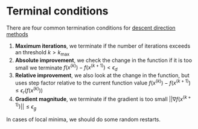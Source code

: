 # Terminal conditions
There are four common termination conditions for [descent direction methods](local_descent.md)

1. **Maximum iterations**,  we terminate if the number of iterations exceeds an threshold $k > k_{\text{max}}$
2. **Absolute improvement**, we check the change in the function if it is too small we terminate $f(x^{(k)}) - f(x^{(k+1)}) < \epsilon_d$ 
3. **Relative improvement**, we also look at the change in the function, but uses step factor relative to the current function value $f(x^{(k)}) - f(x^{(k+1)}) \le \epsilon_r(f(x^{(k)}))$
4. **Gradient magnitude**, we terminate if the gradient is too small $||\nabla f(x^{(k+1)}) || \le \epsilon_g$

In cases of local minima, we should do some random restarts.